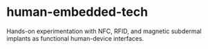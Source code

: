 # human-embedded-tech
Hands-on experimentation with NFC, RFID, and magnetic subdermal implants as functional human-device interfaces.
